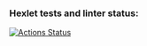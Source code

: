 ### Hexlet tests and linter status:
[![Actions Status](https://github.com/smirnov-vv/backend-project-4/workflows/hexlet-check/badge.svg)](https://github.com/smirnov-vv/backend-project-4/actions)